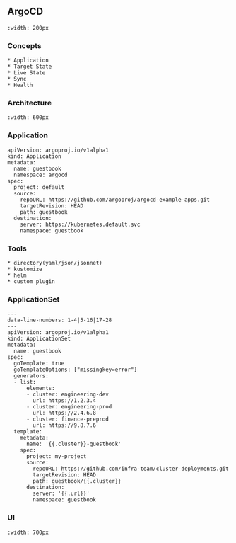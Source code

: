 ## ArgoCD

```{image} ../img/argocd.png
:width: 200px
```

### Concepts
```{revealjs-fragments}
* Application
* Target State
* Live State
* Sync
* Health
```

### Architecture

```{image} ../img/argocd-slides1.png
:width: 600px
```

### Application

```{revealjs-code-block} yaml
apiVersion: argoproj.io/v1alpha1
kind: Application
metadata:
  name: guestbook
  namespace: argocd
spec:
  project: default
  source:
    repoURL: https://github.com/argoproj/argocd-example-apps.git
    targetRevision: HEAD
    path: guestbook
  destination:
    server: https://kubernetes.default.svc
    namespace: guestbook
```

### Tools
```{revealjs-fragments}
* directory(yaml/json/jsonnet)
* kustomize
* helm
* custom plugin
```

### ApplicationSet

```{revealjs-code-block} yaml
---
data-line-numbers: 1-4|5-16|17-28
---
apiVersion: argoproj.io/v1alpha1
kind: ApplicationSet
metadata:
  name: guestbook
spec:
  goTemplate: true
  goTemplateOptions: ["missingkey=error"]
  generators:
  - list:
      elements:
      - cluster: engineering-dev
        url: https://1.2.3.4
      - cluster: engineering-prod
        url: https://2.4.6.8
      - cluster: finance-preprod
        url: https://9.8.7.6
  template:
    metadata:
      name: '{{.cluster}}-guestbook'
    spec:
      project: my-project
      source:
        repoURL: https://github.com/infra-team/cluster-deployments.git
        targetRevision: HEAD
        path: guestbook/{{.cluster}}
      destination:
        server: '{{.url}}'
        namespace: guestbook
```

### UI

```{image} ../img/argocd-ui.gif
:width: 700px
```
